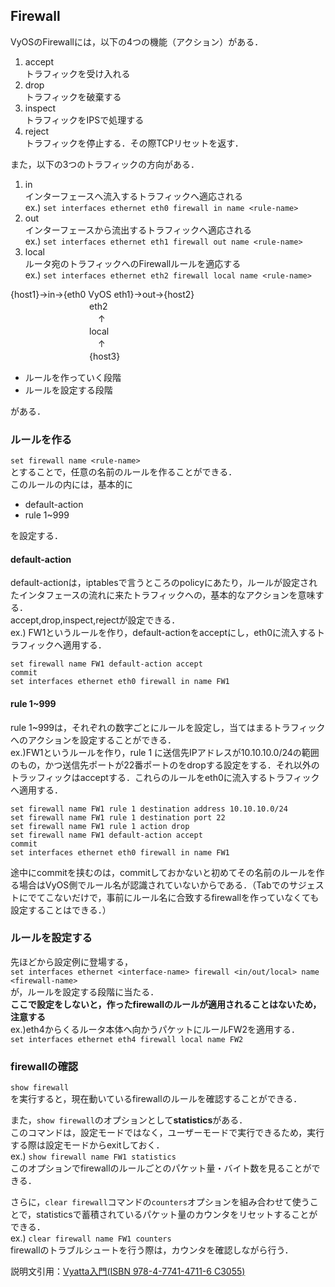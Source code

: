 ## Firewall

VyOSのFirewallには，以下の4つの機能（アクション）がある．

1. accept  
トラフィックを受け入れる 
2. drop  
トラフィックを破棄する
3. inspect  
トラフィックをIPSで処理する
4. reject  
トラフィックを停止する．その際TCPリセットを返す．

また，以下の3つのトラフィックの方向がある．

1. in  
インターフェースへ流入するトラフィックへ適応される  
ex.) ` set interfaces ethernet eth0 firewall in name <rule-name> `
2. out  
インターフェースから流出するトラフィックへ適応される  
ex.) ` set interfaces ethernet eth1 firewall out name <rule-name> `
3. local  
ルータ宛のトラフィックへのFirewallルールを適応する  
ex.) ` set interfaces ethernet eth2 firewall local name <rule-name> `

{host1}→in→{eth0 VyOS eth1}→out→{host2}  
　　　　　　　　　eth2  
　　　　　　　　　　↑  
　　　　　　　　　local  
　　　　　　　　　　↑  
　　　　　　　　　{host3}

- ルールを作っていく段階  
- ルールを設定する段階  

がある．

### ルールを作る

` set firewall name <rule-name> `  
とすることで，任意の名前のルールを作ることができる．  
このルールの内には，基本的に

- default-action
- rule 1~999

を設定する．  
#### default-action
default-actionは，iptablesで言うところのpolicyにあたり，ルールが設定されたインタフェースの流れに来たトラフィックへの，基本的なアクションを意味する．  
accept,drop,inspect,rejectが設定できる．  
ex.) FW1というルールを作り，default-actionをacceptにし，eth0に流入するトラフィックへ適用する．  
```
set firewall name FW1 default-action accept
commit
set interfaces ethernet eth0 firewall in name FW1
```
#### rule 1~999
rule 1~999は，それぞれの数字ごとにルールを設定し，当てはまるトラフィックへのアクションを設定することができる．  
ex.)FW1というルールを作り，rule 1 に送信先IPアドレスが10.10.10.0/24の範囲のもの，かつ送信先ポートが22番ポートのをdropする設定をする．それ以外のトラッフィックはacceptする．これらのルールをeth0に流入するトラフィックへ適用する．   
```
set firewall name FW1 rule 1 destination address 10.10.10.0/24
set firewall name FW1 rule 1 destination port 22
set firewall name FW1 rule 1 action drop
set firewall name FW1 default-action accept
commit
set interfaces ethernet eth0 firewall in name FW1
```


途中にcommitを挟むのは，commitしておかないと初めてその名前のルールを作る場合はVyOS側でルール名が認識されていないからである．（Tabでのサジェストにでてこないだけで，事前にルール名に合致するfirewallを作っていなくても設定することはできる．）

### ルールを設定する
先ほどから設定例に登場する，  
` set interfaces ethernet <interface-name> firewall <in/out/local> name <firewall-name> `  
が，ルールを設定する段階に当たる．  
**ここで設定をしないと，作ったfirewallのルールが適用されることはないため，注意する**   
ex.)eth4からくるルータ本体へ向かうパケットにルールFW2を適用する．  
` set interfaces ethernet eth4 firewall local name FW2 `

### firewallの確認
` show firewall `  
を実行すると，現在動いているfirewallのルールを確認することができる．

また，` show firewall `のオプションとして**statistics**がある．    
このコマンドは，設定モードではなく，ユーザーモードで実行できるため，実行する際は設定モードからexitしておく．  
ex.) ` show firewall name FW1 statistics `  
このオプションでfirewallのルールごとのパケット量・バイト数を見ることができる．

さらに，` clear firewall `コマンドの` counters `オプションを組み合わせて使うことで，statisticsで蓄積されているパケット量のカウンタをリセットすることができる．  
ex.) ` clear firewall name FW1 counters `  
firewallのトラブルシュートを行う際は，カウンタを確認しながら行う．



説明文引用：[Vyatta入門(ISBN 978-4-7741-4711-6 C3055)](http://gihyo.jp/book/2011/978-4-7741-4711-6)
